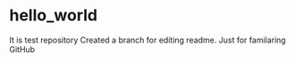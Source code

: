 # hello_world
It is test repository
Created a branch for editing readme. Just for familaring GitHub
